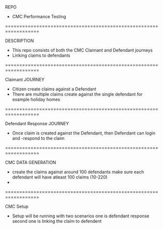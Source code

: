 REPO 
- CMC Performance Testing

==================================================================

DESCRIPTION
- This repo consists of both the CMC Claimant and Defendant journeys
- Linking claims to defendants

==================================================================

Claimant JOURNEY
- Citizen create claims against a Defendant
- There are multiple claims create against the single defendant for example holiday homes 


==================================================================

Defendant Response  JOURNEY
- Once claim is created against the Defendant, then Defendant can login and 
-respond to the claim 

==================================================================

CMC DATA GENERATION
- create the claims against around 100 defendants make sure each defendant will have atleast 100 claims (10-220)
- 


==================================================================

CMC Setup
- Setup will be running with two scenarios one is defendant response second one is linking the claim to defendent

